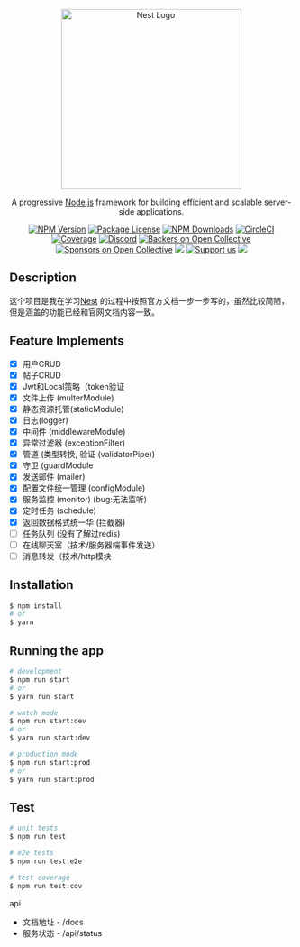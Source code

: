 <p align="center">
  <a href="http://nestjs.com/" target="blank"><img src="https://nestjs.com/img/logo_text.svg" width="320" alt="Nest Logo" /></a>
</p>

[circleci-image]: https://img.shields.io/circleci/build/github/nestjs/nest/master?token=abc123def456

[circleci-url]: https://circleci.com/gh/nestjs/nest

  <p align="center">A progressive <a href="http://nodejs.org" target="_blank">Node.js</a> framework for building efficient and scalable server-side applications.</p>
    <p align="center">
<a href="https://www.npmjs.com/~nestjscore" target="_blank"><img src="https://img.shields.io/npm/v/@nestjs/core.svg" alt="NPM Version" /></a>
<a href="https://www.npmjs.com/~nestjscore" target="_blank"><img src="https://img.shields.io/npm/l/@nestjs/core.svg" alt="Package License" /></a>
<a href="https://www.npmjs.com/~nestjscore" target="_blank"><img src="https://img.shields.io/npm/dm/@nestjs/common.svg" alt="NPM Downloads" /></a>
<a href="https://circleci.com/gh/nestjs/nest" target="_blank"><img src="https://img.shields.io/circleci/build/github/nestjs/nest/master" alt="CircleCI" /></a>
<a href="https://coveralls.io/github/nestjs/nest?branch=master" target="_blank"><img src="https://coveralls.io/repos/github/nestjs/nest/badge.svg?branch=master#9" alt="Coverage" /></a>
<a href="https://discord.gg/G7Qnnhy" target="_blank"><img src="https://img.shields.io/badge/discord-online-brightgreen.svg" alt="Discord"/></a>
<a href="https://opencollective.com/nest#backer" target="_blank"><img src="https://opencollective.com/nest/backers/badge.svg" alt="Backers on Open Collective" /></a>
<a href="https://opencollective.com/nest#sponsor" target="_blank"><img src="https://opencollective.com/nest/sponsors/badge.svg" alt="Sponsors on Open Collective" /></a>
  <a href="https://paypal.me/kamilmysliwiec" target="_blank"><img src="https://img.shields.io/badge/Donate-PayPal-ff3f59.svg"/></a>
    <a href="https://opencollective.com/nest#sponsor"  target="_blank"><img src="https://img.shields.io/badge/Support%20us-Open%20Collective-41B883.svg" alt="Support us"></a>
  <a href="https://twitter.com/nestframework" target="_blank"><img src="https://img.shields.io/twitter/follow/nestframework.svg?style=social&label=Follow"></a>
</p>
  <!--[![Backers on Open Collective](https://opencollective.com/nest/backers/badge.svg)](https://opencollective.com/nest#backer)
  [![Sponsors on Open Collective](https://opencollective.com/nest/sponsors/badge.svg)](https://opencollective.com/nest#sponsor)-->

## Description

这个项目是我在学习[Nest](https://github.com/nestjs/nest) 的过程中按照官方文档一步一步写的，虽然比较简陋，但是涵盖的功能已经和官网文档内容一致。

## Feature Implements

- [x] 用户CRUD
- [x] 帖子CRUD
- [x] Jwt和Local策略（token验证
- [x] 文件上传 (multerModule)
- [x] 静态资源托管(staticModule)
- [x] 日志(logger)
- [x] 中间件 (middlewareModule)
- [x] 异常过滤器 (exceptionFilter)
- [x] 管道 (类型转换, 验证 (validatorPipe))
- [x] 守卫 (guardModule
- [x] 发送邮件 (mailer)
- [x] 配置文件统一管理 (configModule)
- [x] 服务监控 (monitor) (bug:无法监听)
- [x] 定时任务 (schedule)
- [x] 返回数据格式统一华 (拦截器)
- [ ] 任务队列 (没有了解过redis)
- [ ] 在线聊天室（技术/服务器端事件发送）
- [ ] 消息转发（技术/http模块

## Installation

```bash
$ npm install
# or
$ yarn
```

## Running the app

```bash
# development
$ npm run start
# or 
$ yarn run start

# watch mode
$ npm run start:dev
# or 
$ yarn run start:dev

# production mode
$ npm run start:prod
# or 
$ yarn run start:prod
```

## Test

```bash
# unit tests
$ npm run test

# e2e tests
$ npm run test:e2e

# test coverage
$ npm run test:cov
```

api

- 文档地址 - /docs
- 服务状态 - /api/status

